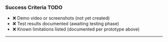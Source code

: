 ### Success Criteria TODO
- ❌ Demo video or screenshots (not yet created)
- ❌ Test results documented (awaiting testing phase)
- ❌ Known limitations listed (documented per prototype above)

---
